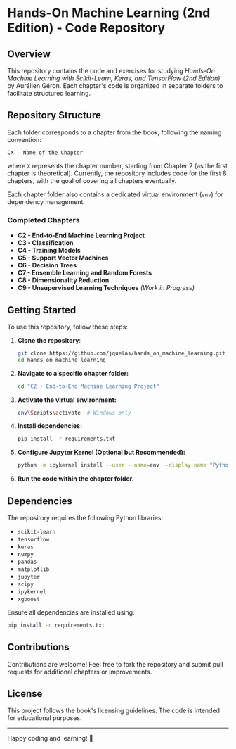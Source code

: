 # Hands-On Machine Learning (2nd Edition) - Code Repository

## Overview
This repository contains the code and exercises for studying *Hands-On Machine Learning with Scikit-Learn, Keras, and TensorFlow (2nd Edition)* by Aurélien Géron. Each chapter's code is organized in separate folders to facilitate structured learning.

## Repository Structure
Each folder corresponds to a chapter from the book, following the naming convention:

```
CX - Name of the Chapter
```

where `X` represents the chapter number, starting from Chapter 2 (as the first chapter is theoretical). Currently, the repository includes code for the first 8 chapters, with the goal of covering all chapters eventually.

Each chapter folder also contains a dedicated virtual environment (`env`) for dependency management.

### Completed Chapters
- **C2 - End-to-End Machine Learning Project**
- **C3 - Classification**
- **C4 - Training Models**
- **C5 - Support Vector Machines**
- **C6 - Decision Trees**
- **C7 - Ensemble Learning and Random Forests**
- **C8 - Dimensionality Reduction**
- **C9 - Unsupervised Learning Techniques** *(Work in Progress)*

## Getting Started
To use this repository, follow these steps:

1. **Clone the repository**:
   ```bash
   git clone https://github.com/jquelas/hands_on_machine_learning.git
   cd hands_on_machine_learning
   ```
2. **Navigate to a specific chapter folder:**
   ```bash
   cd "C2 - End-to-End Machine Learning Project"
   ```
3. **Activate the virtual environment:**
   ```bash
   env\Scripts\activate  # Windows only
   ```
4. **Install dependencies:**
   ```bash
   pip install -r requirements.txt
   ```
5. **Configure Jupyter Kernel (Optional but Recommended):**
   ```bash
   python -m ipykernel install --user --name=env --display-name "Python (env)"
   ```
6. **Run the code within the chapter folder.**

## Dependencies
The repository requires the following Python libraries:
- `scikit-learn`
- `tensorflow`
- `keras`
- `numpy`
- `pandas`
- `matplotlib`
- `jupyter`
- `scipy`
- `ipykernel`
- `xgboost`

Ensure all dependencies are installed using:
```bash
pip install -r requirements.txt
```

## Contributions
Contributions are welcome! Feel free to fork the repository and submit pull requests for additional chapters or improvements.

## License
This project follows the book's licensing guidelines. The code is intended for educational purposes.

---

Happy coding and learning! 🚀